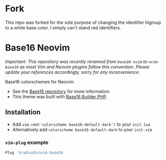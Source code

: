 # Fork

This repo was forked for the sole purpose of changing the identifier hlgroup to a white base color. I simply can't stand red identifiers.

# Base16 Neovim

*Important: This repository was recently renamed from `base16-nvim` to
`nvim-base16` as most Vim and Neovim plugins follow this convention. Please
update your references accordingly, sorry for any inconvenience.*

Base16 colorschemes for Neovim

- See the [Base16 repository](https://github.com/chriskempson/base16) for more information.
- This theme was built with [Base16 Builder PHP](https://github.com/chriskempson/base16-builder-php).

## Installation

- Add `vim.cmd('colorscheme base16-default-dark')` to your `init.lua`
- Alternatively add `colorscheme base16-default-dark` to your `init.vim`

### `vim-plug` example

``` lua
Plug 'bradcush/nvim-base16
```

